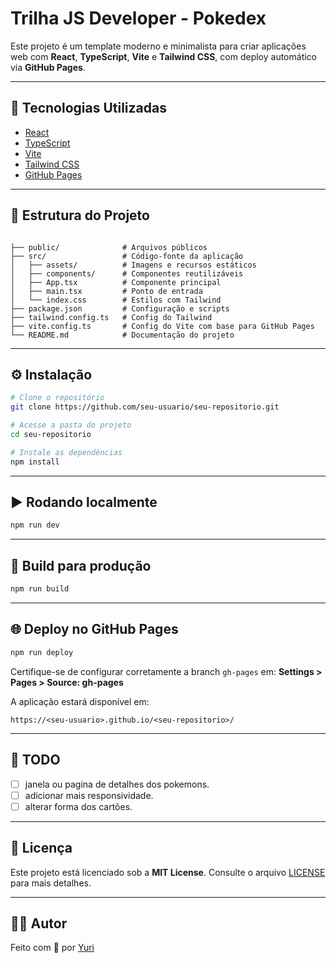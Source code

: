 # Trilha JS Developer - Pokedex 

Este projeto é um template moderno e minimalista para criar aplicações web com **React**, **TypeScript**, **Vite** e **Tailwind CSS**, com deploy automático via **GitHub Pages**.

---

## 🧱 Tecnologias Utilizadas

- [React](https://reactjs.org/)
- [TypeScript](https://www.typescriptlang.org/)
- [Vite](https://vitejs.dev/)
- [Tailwind CSS](https://tailwindcss.com/)
- [GitHub Pages](https://pages.github.com/)

---

## 📁 Estrutura do Projeto

```

├── public/              # Arquivos públicos
├── src/                 # Código-fonte da aplicação
│   ├── assets/          # Imagens e recursos estáticos
│   ├── components/      # Componentes reutilizáveis
│   ├── App.tsx          # Componente principal
│   ├── main.tsx         # Ponto de entrada
│   └── index.css        # Estilos com Tailwind
├── package.json         # Configuração e scripts
├── tailwind.config.ts   # Config do Tailwind
├── vite.config.ts       # Config do Vite com base para GitHub Pages
└── README.md            # Documentação do projeto

````

---

## ⚙️ Instalação

```bash
# Clone o repositório
git clone https://github.com/seu-usuario/seu-repositorio.git

# Acesse a pasta do projeto
cd seu-repositorio

# Instale as dependências
npm install
````

---

## ▶️ Rodando localmente

```bash
npm run dev
```

---

## 🚀 Build para produção

```bash
npm run build
```

---

## 🌐 Deploy no GitHub Pages

```bash
npm run deploy
```

Certifique-se de configurar corretamente a branch `gh-pages` em:
**Settings > Pages > Source: gh-pages**

A aplicação estará disponível em:

```
https://<seu-usuario>.github.io/<seu-repositorio>/
```

---

## 📌 TODO

* [ ] janela ou pagina de detalhes dos pokemons.
* [ ] adicionar mais responsividade.
* [ ] alterar forma dos cartões.

---

## 📄 Licença

Este projeto está licenciado sob a **MIT License**.
Consulte o arquivo [LICENSE](LICENSE) para mais detalhes.

---

## 👨‍💻 Autor

Feito com 💙 por [Yuri](https://github.com/yuri-mrs)
